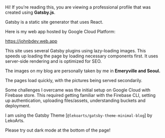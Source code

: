 Hi! If you're reading this, you are viewing a professional profile that was created using **Gatsby.js**.

Gatsby is a static site generator that uses React.

Here is my web app hosted by Google Cloud Platform:

https://johnbdev.web.app

This site uses several Gatsby plugins using lazy-loading images. This speeds up loading the page by loading necessary components first. It uses server-side rendering and is optimized for SEO. 

The images on my blog are personally taken by me in <b>Emeryville and Seoul.</b> 

The pages load quickly, with the pictures being served secondarily.

Some challenges I overcame was the initial setup on Google Cloud with Firebase store. This required getting familiar with the Firebase CLI, setting up authentication, uploading files/assets, understanding buckets and deployment. 

I am using the Gatsby Theme [`@lekoarts/gatsby-theme-minimal-blog`] by LekoArts.

Please try out dark mode at the bottom of the page!


